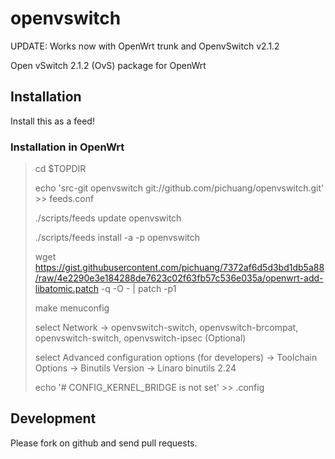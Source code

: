openvswitch
===========

UPDATE: Works now with OpenWrt trunk and OpenvSwitch v2.1.2

Open vSwitch 2.1.2 (OvS) package for OpenWrt

Installation
------------

Install this as a feed!

### Installation in OpenWrt

> cd $TOPDIR
> 
> echo 'src-git openvswitch git://github.com/pichuang/openvswitch.git' >> feeds.conf
>
> ./scripts/feeds update openvswitch
>
> ./scripts/feeds install -a -p openvswitch
>
> wget https://gist.githubusercontent.com/pichuang/7372af6d5d3bd1db5a88/raw/4e2290e3e184288de7623c02f63fb57c536e035a/openwrt-add-libatomic.patch -q -O - | patch -p1
>
> make menuconfig
>
> select Network -> openvswitch-switch, openvswitch-brcompat, openvswitch-switch, openvswitch-ipsec (Optional)
>
> select Advanced configuration options (for developers) -> Toolchain Options -> Binutils Version -> Linaro binutils 2.24
>
> echo '# CONFIG_KERNEL_BRIDGE is not set' >> .config




Development
-----------

Please fork on github and send pull requests.
